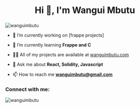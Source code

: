 <h1 align="center">Hi 👋, I'm Wangui Mbutu</h1>
<h3 align="center"></h3>

<p align="left"> <img src="https://komarev.com/ghpvc/?username=wanguimbutu&label=Profile%20views&color=0e75b6&style=flat" alt="wanguimbutu" /> </p>


- 🔭 I’m currently working on [frappe projects]

- 🌱 I’m currently learning **Frappe and C**

- 👨‍💻 All of my projects are available at [wanguimbutu.com](wanguimbutu.com)

- 💬 Ask me about **React, Solidity, Javascript**

- 📫 How to reach me **wanguimbutu@gmail.com**



<h3 align="left">Connect with me:</h3>
<p align="left">
</p>


<p><img align="left" src="https://github-readme-stats.vercel.app/api/top-langs?username=wanguimbutu&show_icons=true&locale=en&layout=compact" alt="wanguimbutu" /></p>



